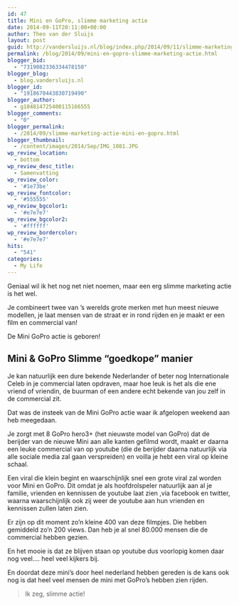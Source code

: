 ```yaml
---
id: 47
title: Mini en GoPro, slimme marketing actie
date: 2014-09-11T20:11:00+00:00
author: Theo van der Sluijs
layout: post
guid: http://vandersluijs.nl/blog/index.php/2014/09/11/slimme-marketing-actie-mini-en-gopro/
permalink: /blog/2014/09/mini-en-gopro-slimme-marketing-actie.html
blogger_bid:
  - "7319082336334478150"
blogger_blog:
  - blog.vandersluijs.nl
blogger_id:
  - "1918670443830719490"
blogger_author:
  - g104814725400115166555
blogger_comments:
  - "0"
blogger_permalink:
  - /2014/09/slimme-marketing-actie-mini-en-gopro.html
blogger_thumbnail:
  - /content/images/2014/Sep/IMG_1081.JPG
wp_review_location:
  - bottom
wp_review_desc_title:
  - Samenvatting
wp_review_color:
  - '#1e73be'
wp_review_fontcolor:
  - '#555555'
wp_review_bgcolor1:
  - '#e7e7e7'
wp_review_bgcolor2:
  - '#ffffff'
wp_review_bordercolor:
  - '#e7e7e7'
hits:
  - "541"
categories:
  - My Life
---
```

Geniaal wil ik het nog net niet noemen, maar een erg slimme marketing actie is het wel.

Je combineert twee van &#8217;s werelds grote merken met hun meest nieuwe modellen, je laat mensen van de straat er in rond rijden en je maakt er een film en commercial van!

De Mini GoPro actie is geboren! <!--more-->


  


## Mini & GoPro Slimme &#8220;goedkope&#8221; manier

Je kan natuurlijk een dure bekende Nederlander of beter nog Internationale Celeb in je commercial laten opdraven, maar hoe leuk is het als die ene vriend of vriendin, de buurman of een andere echt bekende van jou zelf in de commercial zit.

Dat was de insteek van de Mini GoPro actie waar ik afgelopen weekend aan heb meegedaan.

Je zorgt met 8 GoPro hero3+ (het nieuwste model van GoPro) dat de berijder van de nieuwe Mini aan alle kanten gefilmd wordt, maakt er daarna een leuke commercial van op youtube (die de berijder daarna natuurlijk via alle sociale media zal gaan verspreiden) en voilla je hebt een viral op kleine schaal.

Een viral die klein begint en waarschijnlijk snel een grote viral zal worden voor Mini en GoPro. Dit omdat je als hoofdrolspeler natuurlijk aan al je familie, vrienden en kennissen de youtube laat zien ,via facebook en twitter, waarna waarschijnlijk ook zij weer de youtube aan hun vrienden en kennissen zullen laten zien.

Er zijn op dit moment zo&#8217;n kleine 400 van deze filmpjes. Die hebben gemiddeld zo&#8217;n 200 views. Dan heb je al snel 80.000 mensen die de commercial hebben gezien.

En het mooie is dat ze blijven staan op youtube dus voorlopig komen daar nog veel&#8230;. heel veel kijkers bij.

En doordat deze mini&#8217;s door heel nederland hebben gereden is de kans ook nog is dat heel veel mensen de mini met GoPro&#8217;s hebben zien rijden.

> Ik zeg, slimme actie!

&nbsp;
